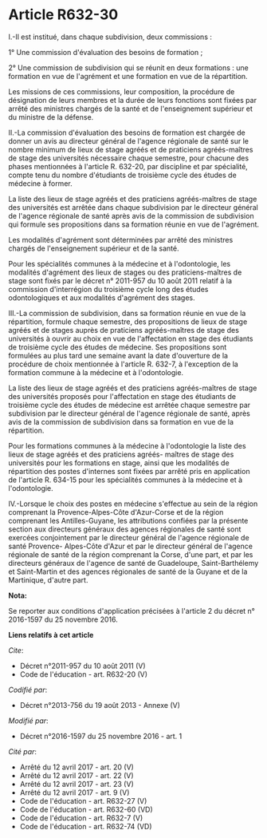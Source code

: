 # Article R632-30

I.-Il est institué, dans chaque subdivision, deux commissions : 

1° Une commission d'évaluation des besoins de formation ; 

2° Une commission de subdivision qui se réunit en deux formations : une formation en vue de l'agrément et une formation en
vue de la répartition. 

Les missions de ces commissions, leur composition, la procédure de désignation de leurs membres et la durée de leurs
fonctions sont fixées par arrêté des ministres chargés de la santé et de l'enseignement supérieur et du ministre de la
défense. 

II.-La commission d'évaluation des besoins de formation est chargée de donner un avis au directeur général de l'agence
régionale de santé sur le nombre minimum de lieux de stage agréés et de praticiens agréés-maîtres de stage des universités
nécessaire chaque semestre, pour chacune des phases mentionnées à l'article R. 632-20, par discipline et par spécialité,
compte tenu du nombre d'étudiants de troisième cycle des études de médecine à former. 

La liste des lieux de stage agréés et des praticiens agréés-maîtres de stage des universités est arrêtée dans chaque
subdivision par le directeur général de l'agence régionale de santé après avis de la commission de subdivision qui formule
ses propositions dans sa formation réunie en vue de l'agrément. 

Les modalités d'agrément sont déterminées par arrêté des ministres chargés de l'enseignement supérieur et de la santé. 

Pour les spécialités communes à la médecine et à l'odontologie, les modalités d'agrément des lieux de stages ou des
praticiens-maîtres de stage sont fixés par le décret n° 2011-957 du 10 août 2011 relatif à la commission d'interrégion du
troisième cycle long des études odontologiques et aux modalités d'agrément des stages. 

III.-La commission de subdivision, dans sa formation réunie en vue de la répartition, formule chaque semestre, des
propositions de lieux de stage agréés et de stages auprès de praticiens agréés-maîtres de stage des universités à ouvrir au
choix en vue de l'affectation en stage des étudiants de troisième cycle des études de médecine. Ses propositions sont
formulées au plus tard une semaine avant la date d'ouverture de la procédure de choix mentionnée à l'article R. 632-7, à
l'exception de la formation commune à la médecine et à l'odontologie. 

La liste des lieux de stage agréés et des praticiens agréés-maîtres de stage des universités proposés pour l'affectation en
stage des étudiants de troisième cycle des études de médecine est arrêtée chaque semestre par subdivision par le directeur
général de l'agence régionale de santé, après avis de la commission de subdivision dans sa formation en vue de la
répartition. 

Pour les formations communes à la médecine à l'odontologie la liste des lieux de stage agréés et des praticiens agréés-
maîtres de stage des universités pour les formations en stage, ainsi que les modalités de répartition des postes d'internes
sont fixées par arrêté pris en application de l'article R. 634-15 pour les spécialités communes à la médecine et à
l'odontologie. 

IV.-Lorsque le choix des postes en médecine s'effectue au sein de la région comprenant la Provence-Alpes-Côte d'Azur-Corse et
de la région comprenant les Antilles-Guyane, les attributions confiées par la présente section aux directeurs généraux des
agences régionales de santé sont exercées conjointement par le directeur général de l'agence régionale de santé Provence-
Alpes-Côte d'Azur et par le directeur général de l'agence régionale de santé de la région comprenant la Corse, d'une part, et
par les directeurs généraux de l'agence de santé de Guadeloupe, Saint-Barthélemy et Saint-Martin et des agences régionales de
santé de la Guyane et de la Martinique, d'autre part.

**Nota:**

Se reporter aux conditions d'application précisées à l'article 2 du décret n° 2016-1597 du 25 novembre 2016.

**Liens relatifs à cet article**

_Cite_:

  - Décret n°2011-957  du 10 août 2011 (V)
  - Code de l'éducation - art. R632-20 (V)

_Codifié par_:

  - Décret n°2013-756 du 19 août 2013 -  Annexe (V)

_Modifié par_:

  - Décret n°2016-1597 du 25 novembre 2016 - art. 1

_Cité par_:

  - Arrêté du 12 avril 2017 - art. 20 (V)
  - Arrêté du 12 avril 2017 - art. 22 (V)
  - Arrêté du 12 avril 2017 - art. 23 (V)
  - Arrêté du 12 avril 2017 - art. 9 (V)
  - Code de l'éducation - art. R632-27 (V)
  - Code de l'éducation - art. R632-60 (VD)
  - Code de l'éducation - art. R632-7 (V)
  - Code de l'éducation - art. R632-74 (VD)
